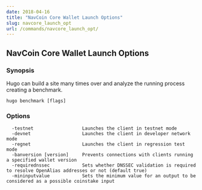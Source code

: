 ```yaml
---
date: 2018-04-16
title: "NavCoin Core Wallet Launch Options"
slug: navcore_launch_opt
url: /commands/navcore_launch_opt/
---
```

## NavCoin Core Wallet Launch Options



### Synopsis

Hugo can build a site many times over and analyze the running process
creating a benchmark.

```
hugo benchmark [flags]
```

### Options

```
  -testnet                  Launches the client in testnet mode
  -devnet                   Launches the client in developer network mode
  -regnet                   Launches the client in regression test mode
  -banversion [version]     Prevents connections with clients running a specified wallet version
  -requirednssec            Sets whether DNSSEC validation is required to resolve OpenAlias addresses or not (default true)
  -mininputvalue            Sets the minimum value for an output to be considered as a possible coinstake input

```
